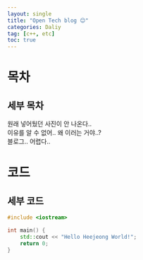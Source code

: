 ```yaml
---
layout: single
title: "Open Tech blog 😊"
categories: Daliy
tag: [c++, etc]
toc: true
---
```


# 목차

## 세부 목차

원래 넣어뒀던 사진이 안 나온다..  
이유를 알 수 없어.. 왜 이러는 거야..?  
블로그.. 어렵다..  



# 코드

## 세부 코드

```c++
#include <iostream>

int main() {
    std::cout << "Hello Heejeong World!";
    return 0;
}
```























<!-- ![github](..\images\2022-08-25-firstpost\github.jpg) -->
